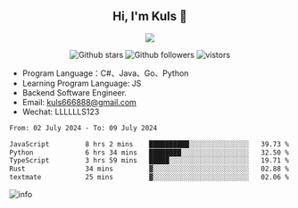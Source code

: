 <h2 align="center"> Hi, I'm Kuls 👋 </h2>
<p align="center">
    <p align="center">
        <img src=" https://avatars.githubusercontent.com/u/42165104?s=460&u=5c7fbf0bce7d4b38a15a44676e6f64b529e47598&v=4"/>
    </p>
    <p align="center">
      <img src="https://img.shields.io/github/stars/hellokuls?style=social" alt="Github stars" />
      <img src="https://img.shields.io/github/followers/hellokuls?style=social" alt="Github followers" />
      <img src="https://visitor-badge.glitch.me/badge?page_id=hellokuls.readme" alt="vistors" />
    </p>
</p>

- Program Language：C#、Java、Go、Python
- Learning Program Language: JS
- Backend Software Engineer.
- Email: kuls666888@gmail.com
- Wechat: LLLLLLS123

<!--START_SECTION:waka-->

```txt
From: 02 July 2024 - To: 09 July 2024

JavaScript         8 hrs 2 mins    ██████████░░░░░░░░░░░░░░░   39.73 %
Python             6 hrs 34 mins   ████████░░░░░░░░░░░░░░░░░   32.50 %
TypeScript         3 hrs 59 mins   █████░░░░░░░░░░░░░░░░░░░░   19.71 %
Rust               34 mins         ▓░░░░░░░░░░░░░░░░░░░░░░░░   02.88 %
textmate           25 mins         ▓░░░░░░░░░░░░░░░░░░░░░░░░   02.06 %
```

<!--END_SECTION:waka-->

![info](https://github-readme-stats.vercel.app/api?username=hellokuls&show_icons=true&count_private=true&hide=prs&theme=default_repocard)


